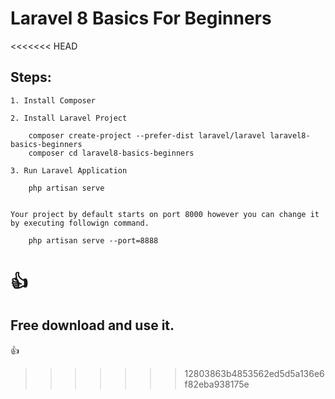 # Laravel 8 Basics For Beginners
<<<<<<< HEAD


## Steps:
    1. Install Composer

	2. Install Laravel Project

		composer create-project --prefer-dist laravel/laravel laravel8-basics-beginners
		composer cd laravel8-basics-beginners

	3. Run Laravel Application

		php artisan serve


	Your project by default starts on port 8000 however you can change it by executing followign command.

		php artisan serve --port=8888


:+1:
=======
## Free download and use it.
:+1:
>>>>>>> 12803863b4853562ed5d5a136e6f82eba938175e
